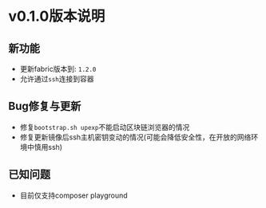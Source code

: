 # v0.1.0版本说明

## 新功能

- 更新fabric版本到: `1.2.0`
- 允许通过`ssh`连接到容器

## Bug修复与更新

- 修复`bootstrap.sh upexp`不能启动区块链浏览器的情况
- 修复更新镜像后ssh主机密钥变动的情况(可能会降低安全性，在开放的网络环境中慎用ssh)

## 已知问题

- 目前仅支持composer playground